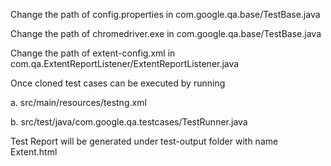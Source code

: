 Change the path of config.properties in com.google.qa.base/TestBase.java


Change the path of chromedriver.exe in com.google.qa.base/TestBase.java


Change the path of extent-config.xml in com.qa.ExtentReportListener/ExtentReportListener.java

Once cloned test cases can be executed by running

a. src/main/resources/testng.xml

b. src/test/java/com.google.qa.testcases/TestRunner.java

Test Report will be generated under test-output folder with name Extent.html
